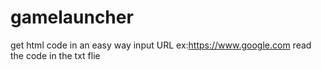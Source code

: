 # gamelauncher
get html code in an easy way
input URL ex:https://www.google.com
read the code in the txt flie

